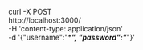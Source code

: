curl -X POST \
  http://localhost:3000/ \
  -H 'content-type: application/json' \
  -d '{"username":"****", "password":"***"}'
